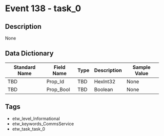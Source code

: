 # Event 138 - task_0

## Description
None

## Data Dictionary
|Standard Name|Field Name|Type|Description|Sample Value|
|---|---|---|---|---|
|TBD|Prop_Id|TBD|HexInt32|None|None|
|TBD|Prop_Bool|TBD|Boolean|None|None|

## Tags
* etw_level_Informational
* etw_keywords_CommsService
* etw_task_task_0